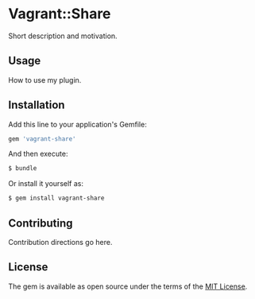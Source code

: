 # Vagrant::Share
Short description and motivation.

## Usage
How to use my plugin.

## Installation
Add this line to your application's Gemfile:

```ruby
gem 'vagrant-share'
```

And then execute:
```bash
$ bundle
```

Or install it yourself as:
```bash
$ gem install vagrant-share
```

## Contributing
Contribution directions go here.

## License
The gem is available as open source under the terms of the [MIT License](https://opensource.org/licenses/MIT).
